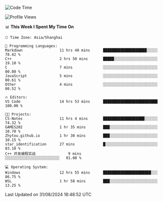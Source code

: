 <!--START_SECTION:waka-->
![Code Time](http://img.shields.io/badge/Code%20Time-1%2C939%20hrs%2024%20mins-blue)

![Profile Views](http://img.shields.io/badge/Profile%20Views-3-blue)

📊 **This Week I Spent My Time On** 

```text
🕑︎ Time Zone: Asia/Shanghai

💬 Programming Languages: 
Markdown                 11 hrs 40 mins      ████████████████████░░░░░   78.42 % 
C++                      2 hrs 50 mins       █████░░░░░░░░░░░░░░░░░░░░   19.10 % 
C                        7 mins              ░░░░░░░░░░░░░░░░░░░░░░░░░   00.80 % 
JavaScript               5 mins              ░░░░░░░░░░░░░░░░░░░░░░░░░   00.61 % 
Other                    4 mins              ░░░░░░░░░░░░░░░░░░░░░░░░░   00.52 % 

🔥 Editors: 
VS Code                  14 hrs 53 mins      █████████████████████████   100.00 % 

🐱‍💻 Projects: 
CS-Notes                 11 hrs 4 mins       ███████████████████░░░░░░   74.32 % 
GAMES202                 1 hr 35 mins        ███░░░░░░░░░░░░░░░░░░░░░░   10.70 % 
Zhytou.github.io         1 hr 30 mins        ███░░░░░░░░░░░░░░░░░░░░░░   10.15 % 
star_identification      27 mins             █░░░░░░░░░░░░░░░░░░░░░░░░   03.10 % 
C++ 并发编程实战               9 mins              ░░░░░░░░░░░░░░░░░░░░░░░░░   01.08 % 

💻 Operating System: 
Windows                  12 hrs 55 mins      ██████████████████████░░░   86.75 % 
WSL                      1 hr 58 mins        ███░░░░░░░░░░░░░░░░░░░░░░   13.25 % 
```


 Last Updated on 31/08/2024 18:48:52 UTC
<!--END_SECTION:waka-->